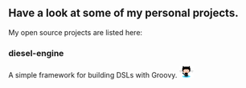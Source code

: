 ## Have a look at some of my personal projects.

My open source projects are listed here:

### diesel-engine 

A simple framework for building DSLs with Groovy. <a href="https://eyeszack.github.io/diesel-engine"><span><img src="images/octocat-icon.png"/></span></a>